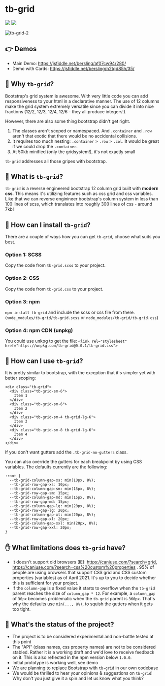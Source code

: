 # tb-grid

[![][license img]][license]
[![][npm version]][npmversion]

![tb-grid-2](https://user-images.githubusercontent.com/10352805/116756778-fc0d6d80-aa0c-11eb-840a-0bbb3a92ca9c.gif)

## 👉 Demos
- Main Demo: https://jsfiddle.net/bersling/af07cw94/280/
- Demo with Cards: https://jsfiddle.net/bersling/n2tqd85h/35/

## 🤔 Why `tb-grid`?

Bootstrap's grid system is awesome. With very little code you can add responsiveness to your html in a declarative manner. The use of 12 columns make the grid system extremely versatile since you can divide it into nice fractions (12/2, 12/3, 12/4, 12/6 - they all produce integers!).

However, there are also some thing bootstrap didn't get right.

1. The classes aren't scoped or namespaced. And `.container` and `.row` aren't that exotic that there would be no accidental collisions.
2. It requires too much nesting: `.container` > `.row` > `.col`. It would be great if we could drop the `.container`.
3. At 50kb minified (only the gridsystem!), it's not exactly small

`tb-grid` addresses all those gripes with bootstrap.

## 🤯 What is `tb-grid`?

`tb-grid` is a reverse engineered bootstrap 12 column grid built with **modern css**. This means it's utilizing features such as css grid and css variables. Like that we can reverse enginineer bootstrap's column system in less than 100 lines of scss, which translates into roughly 300 lines of css - around 7kb!

## 🚀 How can I install `tb-grid`?

There are a couple of ways how you can get `tb-grid`, choose what suits you best.

### Option 1: SCSS
Copy the code from `tb-grid.scss` to your project.

### Option 2: CSS
Copy the code from `tb-grid.css` to your project.

### Option 3: npm
`npm install tb-grid` and include the scss or css file from there. (`node_modules/tb-grid/tb-grid.scss` or `node_modules/tb-grid/tb-grid.css`)

### Option 4: npm CDN (unpkg)
You could use unkpg to get the file: `<link rel="stylesheet" href="https://unpkg.com/tb-grid@0.0.1/tb-grid.css">`

## 🎨 How can I use `tb-grid`?

It is pretty similar to bootstrap, with the exception that it's simpler yet with better scoping:

```
<div class="tb-grid">
  <div class="tb-grid-sm-6">
    Item 1
  </div>
  <div class="tb-grid-sm-6">
    Item 2
  </div>
  <div class="tb-grid-sm-4 tb-grid-lg-6">
    Item 3
  </div>
  <div class="tb-grid-sm-8 tb-grid-lg-6">
    Item 4
  </div>
</div>
```

If you don't want gutters add the `.tb-grid-no-gutters` class.

You can also override the gutters for each breakpoint by using CSS variables. The defaults currently are the following:

```
:root {
  --tb-grid-column-gap-xs: min(10px, 8%);
  --tb-grid-row-gap-xs: 10px;
  --tb-grid-column-gap-sm: min(15px, 8%);
  --tb-grid-row-gap-sm: 15px;
  --tb-grid-column-gap-md: min(15px, 8%);
  --tb-grid-row-gap-md: 15px;
  --tb-grid-column-gap-lg: min(20px, 8%);
  --tb-grid-row-gap-lg: 20px;
  --tb-grid-column-gap-xl: min(20px, 8%);
  --tb-grid-row-gap-xl: 20px;
  --tb-grid-column-gap-xxl: min(20px, 8%);
  --tb-grid-row-gap-xxl: 20px;
}
```

## ✋ What limitations does `tb-grid` have?

- It doesn't support old browsers (IE): https://caniuse.com/?search=grid, https://caniuse.com/?search=css%20custom%20properties . 95% of people are using browsers that support CSS grid and CSS custom properties (variables) as of April 2021. It's up to you to decide whether this is sufficient for your project.
- If the `column-gap` is a fixed value it starts to overflow when the `tb-grid` parent reaches the size of `column_gap * 12`. For example, a `column_gap` of `30px` becomes problematic when the `tb-grid` parent is `360px`. That's why the defaults use `min(..., 8%)`, to squish the gutters when it gets too tight.

## 💯 What's the status of the project?

- The project is to be considered experimental and non-battle tested at this point
- The "API" (class names, css property names) are not to be considered stabled. Rather it is a working draft and we'd love to receive feedback on it. This is also reflected in the npm version below `1.0.0`.
- Initial prototype is working well, see demo
- We are planning to replace Bootstrap with `tb-grid` in our own codebase
- We would be thrilled to hear your opinions & suggestions on `tb-grid`! Why don't you just give it a spin and let us know what you think?

[license]:LICENSE
[license img]:https://img.shields.io/badge/license-MIT-blue.svg
[npmversion]:NPMVERSION
[npm version]:https://img.shields.io/npm/v/tb-grid?color=%238B00F7
